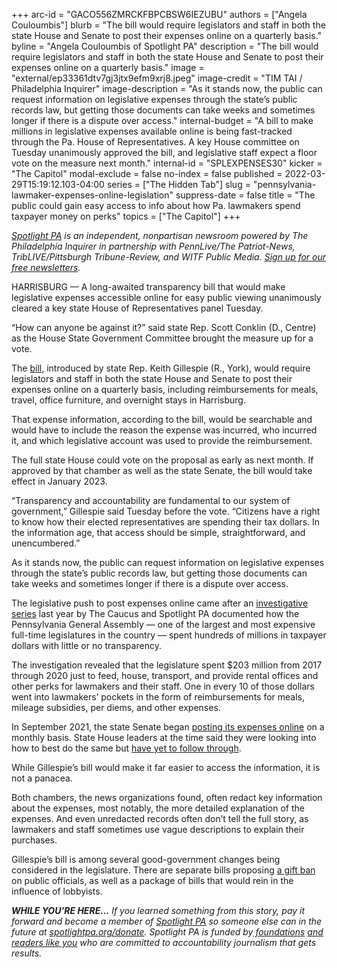 +++
arc-id = "GACO556ZMRCKFBPCBSW6IEZUBU"
authors = ["Angela Couloumbis"]
blurb = "The bill would require legislators and staff in both the state House and Senate to post their expenses online on a quarterly basis."
byline = "Angela Couloumbis of Spotlight PA"
description = "The bill would require legislators and staff in both the state House and Senate to post their expenses online on a quarterly basis."
image = "external/ep33361dtv7gj3jtx9efm9xrj8.jpeg"
image-credit = "TIM TAI / Philadelphia Inquirer"
image-description = "As it stands now, the public can request information on legislative expenses through the state’s public records law, but getting those documents can take weeks and sometimes longer if there is a dispute over access."
internal-budget = "A bill to make millions in legislative expenses available online is being fast-tracked through the Pa. House of Representatives. A key House committee on Tuesday unanimously approved the bill, and legislative staff expect a floor vote on the measure next month."
internal-id = "SPLEXPENSES30"
kicker = "The Capitol"
modal-exclude = false
no-index = false
published = 2022-03-29T15:19:12.103-04:00
series = ["The Hidden Tab"]
slug = "pennsylvania-lawmaker-expenses-online-legislation"
suppress-date = false
title = "The public could gain easy access to info about how Pa. lawmakers spend taxpayer money on perks"
topics = ["The Capitol"]
+++

<a href="https://www.spotlightpa.org/"><i>Spotlight PA</i></a><i> is an independent, nonpartisan newsroom powered by The Philadelphia Inquirer in partnership with PennLive/The Patriot-News, TribLIVE/Pittsburgh Tribune-Review, and WITF Public Media. </i><a href="https://www.spotlightpa.org/newsletters"><i>Sign up for our free newsletters</i></a><i>.</i>

HARRISBURG — A long-awaited transparency bill that would make legislative expenses accessible online for easy public viewing unanimously cleared a key state House of Representatives panel Tuesday.

“How can anyone be against it?” said state Rep. Scott Conklin (D., Centre) as the House State Government Committee brought the measure up for a vote.

The <a href="https://www.legis.state.pa.us/cfdocs/billinfo/BillInfo.cfm?syear=2021&sind=0&body=H&type=B&bn=2449" target="_blank">bill</a>, introduced by state Rep. Keith Gillespie (R., York), would require legislators and staff in both the state House and Senate to post their expenses online on a quarterly basis, including reimbursements for meals, travel, office furniture, and overnight stays in Harrisburg.

<script src="https://www.spotlightpa.org/embed.js" async></script><div data-spl-embed-version="1" data-spl-src="https://www.spotlightpa.org/embeds/newsletter/"></div>

That expense information, according to the bill, would be searchable and would have to include the reason the expense was incurred, who incurred it, and which legislative account was used to provide the reimbursement.

The full state House could vote on the proposal as early as next month. If approved by that chamber as well as the state Senate, the bill would take effect in January 2023.

“Transparency and accountability are fundamental to our system of government,” Gillespie said Tuesday before the vote. “Citizens have a right to know how their elected representatives are spending their tax dollars. In the information age, that access should be simple, straightforward, and unencumbered.”

As it stands now, the public can request information on legislative expenses through the state’s public records law, but getting those documents can take weeks and sometimes longer if there is a dispute over access.

The legislative push to post expenses online came after an <a href="https://www.spotlightpa.org/series/the-hidden-tab/" target="_blank">investigative series</a> last year by The Caucus and Spotlight PA documented how the Pennsylvania General Assembly — one of the largest and most expensive full-time legislatures in the country — spent hundreds of millions in taxpayer dollars with little or no transparency.

The investigation revealed that the legislature spent $203 million from 2017 through 2020 just to feed, house, transport, and provide rental offices and other perks for lawmakers and their staff. One in every 10 of those dollars went into lawmakers’ pockets in the form of reimbursements for meals, mileage subsidies, per diems, and other expenses.

<script src="https://www.spotlightpa.org/embed.js" async></script><div data-spl-embed-version="1" data-spl-src="https://www.spotlightpa.org/embeds/donate/"></div>

In September 2021, the state Senate began <a href="https://www.spotlightpa.org/news/2021/09/pa-senate-spending-records-online-historic/" target="_blank">posting its expenses online</a> on a monthly basis. State House leaders at the time said they were looking into how to best do the same but <a href="https://lancasteronline.com/news/politics/pennsylvania-house-of-representatives-lags-on-expenses-transparency/article_275ef318-a6f7-11ec-a8a2-b38112683fb5.html" target="_blank">have yet to follow through</a>.

While Gillespie’s bill would make it far easier to access the information, it is not a panacea.

Both chambers, the news organizations found, often redact key information about the expenses, most notably, the more detailed explanation of the expenses. And even unredacted records often don’t tell the full story, as lawmakers and staff sometimes use vague descriptions to explain their purchases.

Gillespie’s bill is among several good-government changes being considered in the legislature. There are separate bills proposing <a href="https://www.spotlightpa.org/news/2021/11/pa-gift-ban-lobbyist-influence-jake-corman/" target="_blank">a gift ban</a> on public officials, as well as a package of bills that would rein in the influence of lobbyists.

<i><b>WHILE YOU’RE HERE...</b></i><i> If you learned something from this story, pay it forward and become a member of </i><a href="https://www.spotlightpa.org/"><i>Spotlight PA</i></a><i> so someone else can in the future at </i><a href="http://spotlightpa.org/donate"><i>spotlightpa.org/donate</i></a><i>. Spotlight PA is funded by</i><a href="https://www.spotlightpa.org/support"><i> foundations</i></a><i> </i><a href="https://www.spotlightpa.org/support"><i>and readers like you</i></a><i> who are committed to accountability journalism that gets results.</i>
